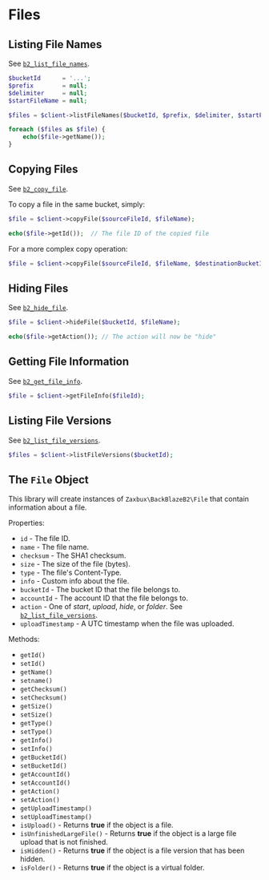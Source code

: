 # Files

## Listing File Names

See [`b2_list_file_names`](https://www.backblaze.com/b2/docs/b2_list_file_names.html).

```php
$bucketId      = '...';
$prefix        = null;
$delimiter     = null;
$startFileName = null;

$files = $client->listFileNames($bucketId, $prefix, $delimiter, $startFileName);

foreach ($files as $file) {
	echo($file->getName());
}
```

## Copying Files

See [`b2_copy_file`](https://www.backblaze.com/b2/docs/b2_copy_file.html).

To copy a file in the same bucket, simply:

```php
$file = $client->copyFile($sourceFileId, $fileName);

echo($file->getId());  // The file ID of the copied file
```

For a more complex copy operation:

```php
$file = $client->copyFile($sourceFileId, $fileName, $destinationBucketId, $range, $metadataDirective, $contentType, $fileInfo);
```

## Hiding Files

See [`b2_hide_file`](https://www.backblaze.com/b2/docs/b2_hide_file.html).

```php
$file = $client->hideFile($bucketId, $fileName);

echo($file->getAction()); // The action will now be "hide"
```

## Getting File Information

See [`b2_get_file_info`](https://www.backblaze.com/b2/docs/b2_get_file_info.html).

```php
$file = $client->getFileInfo($fileId);
```

## Listing File Versions

See [`b2_list_file_versions`](https://www.backblaze.com/b2/docs/b2_list_file_versions.html).

```php
$files = $client->listFileVersions($bucketId);
```

## The `File` Object

This library will create instances of `Zaxbux\BackBlazeB2\File` that contain information about a file.

Properties:
 * `id` - The file ID.
 * `name` - The file name.
 * `checksum` - The SHA1 checksum.
 * `size` - The size of the file (bytes).
 * `type` - The file's Content-Type.
 * `info` - Custom info about the file.
 * `bucketId` - The bucket ID that the file belongs to.
 * `accountId` - The account ID that the file belongs to.
 * `action` - One of *start*, *upload*, *hide*, or *folder*. See [`b2_list_file_versions`](https://www.backblaze.com/b2/docs/b2_list_file_versions.html).
 * `uploadTimestamp` - A UTC timestamp when the file was uploaded.

Methods:
 * `getId()`
 * `setId()`
 * `getName()`
 * `setname()`
 * `getChecksum()`
 * `setChecksum()`
 * `getSize()`
 * `setSize()`
 * `getType()`
 * `setType()`
 * `getInfo()`
 * `setInfo()`
 * `getBucketId()`
 * `setBucketId()`
 * `getAccountId()`
 * `setAccountId()`
 * `getAction()`
 * `setAction()`
 * `getUploadTimestamp()`
 * `setUploadTimestamp()`
 * `isUpload()` - Returns **true** if the object is a file.
 * `isUnfinishedLargeFile()` - Returns **true** if the object is a large file upload that is not finished.
 * `isHidden()` - Returns **true** if the object is a file version that has been hidden.
 * `isFolder()` - Returns **true** if the object is a virtual folder.
